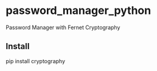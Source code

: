 # password_manager_python
Password Manager with Fernet Cryptography


## Install
pip install cryptography
